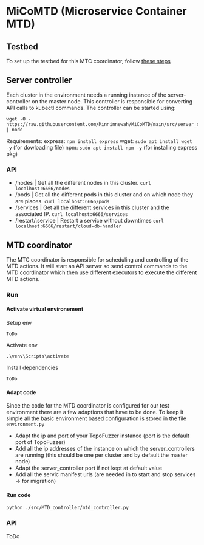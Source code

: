 # MiCoMTD (Microservice Container MTD)


## Testbed
To set up the testbed for this MTC coordinator, follow [these steps](https://github.com/Minninnewah/MiCoMTD/tree/main/testbed#readme)

## Server controller
Each cluster in the environment needs a running instance of the server-controller on the master node. This controller is responsible for converting API calls to kubectl commands. The controller can be started using:
```
wget -O - https://raw.githubusercontent.com/Minninnewah/MiCoMTD/main/src/server_controller/index.js | node
```
Requirements:
express: ```npm install express```
wget: ```sudo apt install wget -y``` (for dowloading file)
npm: ```sudo apt install npm -y``` (for installing express pkg)

### API
- /nodes              | Get all the different nodes in this cluster. ```curl localhost:6666/nodes```
- /pods               | Get all the different pods in this cluster and on which node they are places. ```curl localhost:6666/pods```
- /services           | Get all the different services in this cluster and the associated IP. ```curl localhost:6666/services```
- /restart/:service   | Restart a service without downtimes ```curl localhost:6666/restart/cloud-db-handler```

## MTD coordinator
The MTC coordinator is responsible for scheduling and controlling of the MTD actions. It will start an API server so send control commands to the MTD coordinator which then use different executors to execute the different MTD actions.

### Run
#### Activate virtual environement
Setup env
```
ToDo
```

Activate env
```
.\venv\Scripts\activate
```
Install dependencies
```
ToDo
```

#### Adapt code
Since the code for the MTD coordinator is configured for our test environment there are a few adaptions that have to be done. To keep it simple all the basic environment based configuration is stored in the file ```environment.py```
- Adapt the ip and port of your TopoFuzzer instance (port is the default port of TopoFuzzer)
- Add all the ip addresses of the instance on which the server_controllers are running (this should be one per cluster and by default the master node)
- Adapt the server_controller port if not kept at default value
- Add all the servic manifest urls (are needed in to start and stop services -> for migration)

#### Run code
```
python ./src/MTD_controller/mtd_controller.py
```

### API
ToDo


